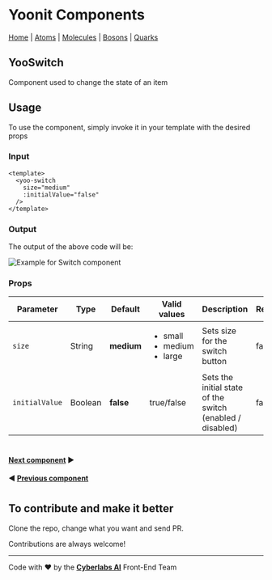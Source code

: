 # Yoonit Components

[Home](https://github.com/Yoonit-Labs/vue-yoonit-components/blob/development/README.md) | [Atoms](https://github.com/Yoonit-Labs/vue-yoonit-components/blob/development/README.md#atoms) | [Molecules](https://github.com/Yoonit-Labs/vue-yoonit-components/blob/development/README.md#molecules) | [Bosons](https://github.com/Yoonit-Labs/vue-yoonit-components/blob/development/README.md#bosons) | [Quarks](https://github.com/Yoonit-Labs/vue-yoonit-components/blob/development/README.md#quarks)

## YooSwitch

Component used to change the state of an item

## Usage

To use the component, simply invoke it in your template with the desired props

### Input
```vue
<template>
  <yoo-switch
    size="medium"
    :initialValue="false"
  />
</template>
```
### Output

The output of the above code will be:

<img src="../../../../public/readme-img/switch.gif" alt="Example for Switch component">

### Props

| Parameter     | Type    | Default     | Valid values                                            | Description                                   | Required
|---------------|---------|-------------|---------------------------------------------------------|-----------------------------------------------|---------
| `size`        | String  | **medium**  | <ul><li>small</li><li>medium</li><li>large</li><ul>     | Sets size for the switch button               | false
| `initialValue`| Boolean | **false**   | true/false                                              | Sets the initial state of the switch (enabled / disabled) | false

#
 
 #### [**Next component**](../Tag/README.md) :arrow_forward:
 
 #### :arrow_backward: [**Previous component**](../Stepper/README.md)

#

## To contribute and make it better

Clone the repo, change what you want and send PR.

Contributions are always welcome!

---

Code with ❤ by the [**Cyberlabs AI**](https://cyberlabs.ai/) Front-End Team
